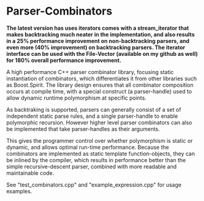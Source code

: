 Parser-Combinators
==================

<b>The latest version has uses iterators comes with a stream_iterator that makes backtracking much neater in the implementation, and also results in a 25% performance improvement on non-backtracking parsers, and even more (40% improvement) on backtracking parsers. The iterator interface can be used with the File-Vector (available on my github as well) for 180% overall performance improvement.</b>

A high performance C++ parser combinator library, focusing static instantiation of combinators, which differentiates it from other libraries such as Boost.Spirit. The library design ensures that all combinator composition occurs at compile time, with a special construct (a parser-handle) used to allow dynamic runtime polymorphism at specific points.

As backtraking is supported, parsers can generally consist of a set of independent static parse rules, and a single parser-handle to enable polymorphic recursion. However higher level parser combinators can also be implemented that take parser-handles as their arguments.

This gives the programmer control over whether polymorphism is static or dynamic, and allows optimal run-time performance. Because the combinators are implemented as static template function-objects, they can be inlined by the compiler, which results in performance better than the simple recursive-descent parser, combined with more readable and maintainable code.

See "test_combinators.cpp" and "example_expression.cpp" for usage examples.
